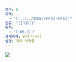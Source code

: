 ```yaml
---
갯수: 5
지역:
  - "[[../../ZONE/사무실|사무실]]"
종류: "[[의류]]"
위치:
  - "[[WB-3]]"
상세위치: 흰색 바구니
설명: 기타 어깨줄
---
```


![](http://192.168.50.22/devices/240821_IMG_0011.jpg)